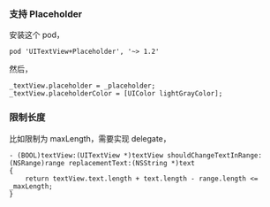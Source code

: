 ### 支持 Placeholder

安装这个 pod，

```
pod 'UITextView+Placeholder', '~> 1.2'
```

然后，

```
_textView.placeholder = _placeholder;
_textView.placeholderColor = [UIColor lightGrayColor];
```

### 限制长度

比如限制为 maxLength，需要实现 delegate，

```
- (BOOL)textView:(UITextView *)textView shouldChangeTextInRange:(NSRange)range replacementText:(NSString *)text
{
    return textView.text.length + text.length - range.length <= _maxLength;
}
```



